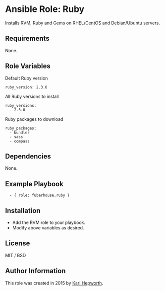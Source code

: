 # Ansible Role: Ruby

Installs RVM, Ruby and Gems on RHEL/CentOS and Debian/Ubuntu servers.

## Requirements

  None.

## Role Variables

Default Ruby version

    ruby_version: 2.3.0

All Ruby versions to install

    ruby_versions:
      - 2.3.0

Ruby packages to download

    ruby_packages:
      - bundler
      - sass
      - compass

## Dependencies

  None.

## Example Playbook

```
  - { role: fubarhouse.ruby }
```

## Installation

* Add the RVM role to your playbook.
* Modify above variables as desired.

## License

MIT / BSD

## Author Information

This role was created in 2015 by [Karl Hepworth](https://twitter.com/fubarhouse).
